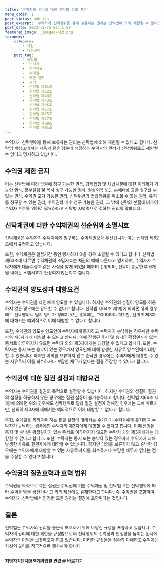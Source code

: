 ```yaml
---
title: '수익자의 권리에 대한 신탁법 상의 제한'
menu_order: 1
post_status: publish
post_excerpt: '수익자가 신탁행위를 통해 보유하는 권리는 신탁법에 의해 제한될 수 없다고 합니다. 신탁법 제61조에서는 다음과 같은 경우에 해당하는 수익자의 권리가 신탁행위로도 제한될 수 없다고 명시하고 있습니다.'
post_date: 2023-11-25 02:11:59
featured_image: _images/사업.png
taxonomy:
    category:
        - 사업
        - 재산신탁
    post_tag:
        - 신탁법
        -  수익자
        -  신탁행위
        -  수익권
        -  제한 금지
        -  권리
        -  신탁법 제61조
        -  신탁법 제22조
        -  신탁법 제40조
        -  신탁법 제43조
        -  신탁법 제45조
        -  신탁법 제57조
        -  신탁법 제75조
        -  신탁법 제77조
        -  신탁법 제89조
        -  신탁법 제91조
---
```



수익자가 신탁행위를 통해 보유하는 권리는 신탁법에 의해 제한될 수 없다고 합니다. 신탁법 제61조에서는 다음과 같은 경우에 해당하는 수익자의 권리가 신탁행위로도 제한될 수 없다고 명시하고 있습니다.

## 수익권 제한 금지 

이는 신탁법에 따라 법원에 청구 가능한 권리, 강제집행 및 체납처분에 대한 이의제기 가능한 권리, 장부열람 및 복사 청구 가능한 권리, 원상회복 또는 손해배상 등을 청구할 수 있는 권리, 수익권 포기 가능한 권리, 신탁위반의 법률행위를 취소할 수 있는 권리, 유지를 청구할 수 있는 권리, 수익권의 매수 청구 가능한 권리, 그 밖에 신탁의 본질에 비추어 수익자 보호를 위하여 필요하다고 신탁법 시행령으로 정하는 권리를 말합니다.

## 신탁채권에 대한 수익채권의 선순위와 소멸시효

신탁채권은 수익자가 수탁자에게 청구하는 수익채권보다 우선됩니다. 이는 신탁법 제62조에서 규정하고 있습니다. 

또한, 수익채권은 일정기간 동안 행사하지 않을 경우 소멸될 수 있다고 합니다. 신탁법 제63조에 따르면 수익채권의 소멸시효는 채권의 예에 따른다고 명시하며, 수익자가 수탁자에게 대금수령과 같은 사실을 알게 되었을 때부터 진행되며, 신탁이 종료한 후 6개월 내에는 소멸시효가 완성되지 않는다고 합니다.

## 수익권의 양도성과 대항요건

수익자는 수익권을 타인에게 양도할 수 있습니다. 하지만 수익권의 성질이 양도를 허용하지 않은 경우에는 양도할 수 없다고 합니다. 신탁법 제64조 제1항에 의하면 위의 경우에도 신탁행위로 달리 양도가 정해져 있는 경우에는 그에 따라야 하지만, 선의의 제3자에 대해서는 예외적으로 이에 대항할 수 없다고 합니다.

또한, 수익권의 양도는 양도인이 수탁자에게 통지하고 수탁자가 승낙하는 경우에만 수탁자와 제3자에게 대항할 수 있다고 합니다. 이때 진행된 통지 및 승낙은 확정일자가 있는 증서로 이루어지지 않으면 수탁자 외의 제3자에게는 대항할 수 없다고 합니다. 또한, 수탁자는 통지 또는 승낙이 있는 경우까지 양도인에 대해 발생한 사유로 양수인에게 대항할 수 있습니다. 하지만 이의를 보류하지 않고 승낙한 경우에는 수익자에게 대항할 수 있는 사유로써 이를 회수하거나 부담한 채무가 없다는 점을 주장할 수 있다고 합니다.

## 수익권에 대한 질권 설정과 대항요건

수익자는 수익권을 질권의 목적으로 설정할 수 있습니다. 하지만 수익권의 성질이 질권의 설정을 허용하지 않은 경우에는 질권 설정이 불가능하다고 합니다. 신탁법 제66조 제1항에 의하면 위의 경우에도 신탁행위로 달리 질권 설정이 정해진 경우에는 그에 따르지만, 선의의 제3자에 대해서는 예외적으로 이에 대항할 수 없다고 합니다.

또한, 수익권을 목적으로 하는 질권 설정에 대해서는 수익자가 수탁자에게 통지하고 수탁자가 승낙하는 경우에만 수탁자와 제3자에게 대항할 수 있다고 합니다. 이때 진행된 통지 및 승낙은 확정일자가 있는 증서로 이루어지지 않으면 수탁자 외의 제3자에게는 대항할 수 없다고 합니다. 또한, 수탁자는 통지 또는 승낙이 있는 경우까지 수익자에 대해 발생한 사유로 질권자에게 대항할 수 있습니다. 하지만 이의를 보류하지 않고 승낙한 경우에는 수익자에게 대항할 수 있는 사유로써 이를 회수하거나 부담한 채무가 없다는 점을 주장할 수 있다고 합니다.

## 수익권의 질권효력과 효력 범위

수익권을 목적으로 하는 질권은 수익권에 기한 수익채권 및 신탁법 또는 신탁행위에 따라 수익을 받을 금전이나 그 외의 재산에도 존재한다고 합니다. 즉, 수익권을 포함하여 수익자가 신탁법에서 인정한 모든 권리는 질권에 포함된다는 것입니다.

## 결론

신탁법은 수익자의 권리를 충분히 보호하기 위해 다양한 규정을 포함하고 있습니다. 수익자의 권리에 대한 제한을 규정함으로써 신탁행위의 신뢰성과 안정성을 높이는 동시에 수익자의 이익을 보장하고자 하고 있습니다. 이러한 규정들을 정확히 이해하고 수익자는 자신의 권리를 적극적으로 행사해야 합니다.
<!-- wp:separator -->
<hr class="wp-block-separator has-alpha-channel-opacity"/>
<!-- /wp:separator -->

<!-- wp:group {"backgroundColor":"base","layout":{"type":"constrained"}} -->
<div class="wp-block-group has-base-background-color has-background"><!-- wp:paragraph {"align":"center","fontSize":"medium"} -->
<p class="has-text-align-center has-large-font-size"><strong>지방자치단체용역계약입찰 관련 글 바로가기</strong></p>
<!-- /wp:paragraph -->


<!-- wp:latest-posts
{"categories":[{"id":7150,"count":19,"description":"","link":"https://uknowlaw.com/category/%ec%a7%80%eb%b0%a9%ec%9e%90%ec%b9%98%eb%8b%a8%ec%b2%b4%ec%9a%a9%ec%97%ad%ea%b3%84%ec%95%bd%ec%9e%85%ec%b0%b0/","name":"지방자치단체용역계약입찰","slug":"지방자치단체용역계약입찰","taxonomy":"category","parent":0,"meta":[],"_links":{"self":[{"href":"https://uknowlaw.com/wp-json/wp/v2/categories/7150"}],"collection":[{"href":"https://uknowlaw.com/wp-json/wp/v2/categories"}],"about":[{"href":"https://uknowlaw.com/wp-json/wp/v2/taxonomies/category"}],"wp:post_type":[{"href":"https://uknowlaw.com/wp-json/wp/v2/posts?categories=7150"}],"curies":[{"name":"wp","href":"https://api.w.org/{rel}","templated":true}]}}],"postsToShow":100,"excerptLength":28,"postLayout":"grid","columns":2,"featuredImageAlign":"left","featuredImageSizeSlug":"large","fontSize":"small"} /--></div>
<!-- /wp:group -->